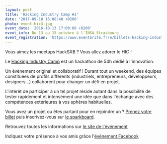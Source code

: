 ```yaml
---
layout: post
title: 'Hacking Industry Camp #3'
date: '2017-09-18 16:08:48 +0200'
photo: event-hic3.jpg
event_date: '2016-10-13 17:00:00 +0200'
event_info: Du 13 au 15 octobre à l'INSA Strasbourg
event_registration: 'https://www.eventbrite.fr/e/billets-hacking-industry-camp-2017-36489834076'
---
```

Vous aimez les meetups HackSXB ? Vous allez adorer le HIC !

Le [Hacking Industry Camp](https://www.eventbrite.fr/e/billets-hacking-industry-camp-2017-36489834076) est un hackathon de 54h dédié à l'innovation.

Un évènement original et collaboratif ! Durant tout un weekend, des équipes constituées de profils différents (industriels, entrepreneurs, développeurs, designers...) collaborent pour changer un défi en projet.

L'intérêt de participer à un tel projet réside autant dans la possibilité de tester rapidement et intensément une idée que dans l'échange avec des compétences extérieures à vos sphères habituelles.

Vous avez un projet ou êtes partant pour en rejoindre un ? [Prenez votre billet](https://www.eventbrite.fr/e/billets-hacking-industry-camp-2017-36489834076) puis inscrivez-vous sur [le sparkboard](http://hic2017.sparkboard.com).

Retrouvez toutes les informations sur [le site de l'événement](http://hackingindustry.camp/)

Indiquez votre présence à vos amis grâce l'[événement Facebook](https://www.facebook.com/events/226568451203675/)

